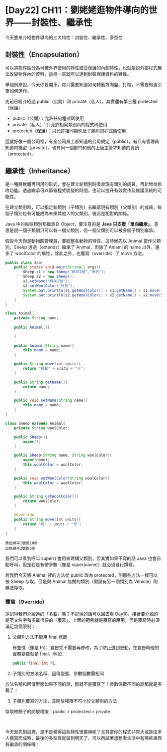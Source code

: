 # [Day22] CH11：劉姥姥逛物件導向的世界——封裝性、繼承性

今天要來介紹物件導向的三大特性：封裝性、繼承性、多型性

## 封裝性（Encapsulation）

可以將物件區分為可被外界使用的特性或受保護的內部特性，也就是說外部程式無法改變物件內的資料，這樣一來就可以達到封裝保護資料的特性。

舉個例來說，今天你要開車，你只需要知道如何轉動方向盤、打檔，不需要知道引擎如何運作。

先前已經介紹過 public（公開）和 private（私人），其實還有第三種 protected（保護）

* public（公開）：允許任何程式碼使用
* private（私人）：只允許相同類別內的程式碼使用
* protected（保護）：只允許相同類別及子類別的程式碼使用

這就好像一個公司裡，有全公司員工都知道的公司規定（public），有只有管理員知道的機密（private），也有同一個部門和他的上級主管才知道的資訊（protected）。

## 繼承性（Inheritance）

是一種將軟體再利用的形式，會在建立新類別時吸收現有類別的成員，再新增或修改功能。透過繼承可以節省程式開發的時間，也可以提升有效實作及維護系統的可能性。

在建立類別時，可以指定新類別（子類別）去繼承現有類別（父類別）的成員，每個子類別也有可能成為未來其他人的父類別，彼此是相對的關係。

Java 中的每個類別都繼承自 Object，要注意的是 <b>Java 只支援「單向繼承」</b>，意思是說一個子類別只可以有一個父類別，但一個父類別可以被多個子類別繼承。

假設今天你是動物園管理員，要統整各動物的特性。這時候先以 Animal 當作父類別，Sheep 透過（extends）繼承了 Animal，但除了 Aniaml 的 name 以外，還多了 woolColor 的屬性，除此之外，也覆寫（override）了 move 方法。

```java
public class Zoo{
    public static void main(String[] args){
        Sheep s1 = new Sheep("綿羊1號","黑色");
        Sheep s2 = new Sheep();
        s2.setName("綿羊2號");
        s2.setWoolColor("白色");
        System.out.println(s1.getWoolColor() + s1.getName() + s1.move(10));
        System.out.println(s2.getWoolColor() + s2.getName() + s2.move(5));
    }
}

class Animal{
    private String name;
    
    public Animal(){

    } 
    
    public Animal(String name){
        this.name = name;
    }

    public String move(int units){
        return "移動" + units + "步";
    }

    public String getName(){
        return name;
    }

    public void setName(String name){
        this.name = name;
    }
}

class Sheep extends Animal{
    private String woolColor;

    public Sheep(){
        super();
    }

    public Sheep(String name, String woolColor){
        super(name);
        this.woolColor = woolColor;
    }

    public void setWoolColor(String woolColor){
        this.woolColor = woolColor;
    }

    public String getWoolColor(){
        return woolColor;
    }

    @Override
    public String move(int units){
        return "跑" + units + "步";
    }
}
```

    黑色綿羊1號跑10步
    白色綿羊2號跑5步

我們可以看到呼叫 super() 會用來建構父類別，但其實如果不寫的話 Java 也會自動呼叫，但是若是有帶參數（像是 super(name)）就必須自行撰寫。

若我們今天將 Animal 裡的方法從 public 改為 protected，則那些方法一樣可以被 Sheep 存取，但是與 Animal 無關的類別（假設有另一個類別為 Vehicle）則無法存取。

### 覆寫（Override）

還記得我們介紹過的「多載」嗎？不記得的話可以回去看 Day10，接著要介紹的是英文名字和多載很像的「覆寫」，上面的範例就是覆寫的應用，但是覆寫時必須滿足幾個限制：

1. 父類別方法不能用 final 修飾

    有些值（像是 Pi），宣告完不需要再修改，為了防止遭到更動，在宣告時他的實體變數就是 final，例如：

    ```java
    public final int PI;
    ```

2. 子類別的方法名稱、回傳型態、參數個數需相同

方法名稱和回傳型態如果不同的話，那就不是覆寫了！參數個數不同的話那就是多載了！

3. 子類別覆寫的方法，其開放權限不可小於父類別的方法

存取修飾子的開放權限：public > protected > private

<br>

今天就先到這裡，是不是覺得這些特性很實用呢？尤其當你的程式非常大或是由多人撰寫而成時，最後的多型性就留到明天了，可以再試著想想看生活中有哪些東西有繼承的關係哦！